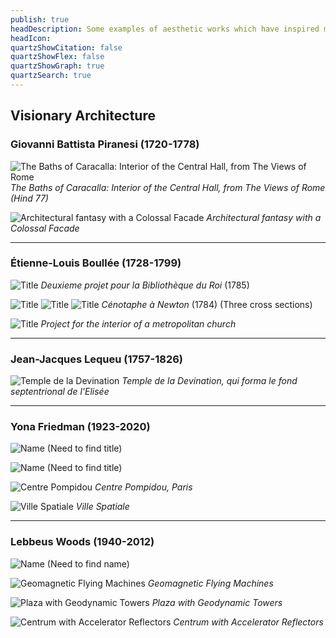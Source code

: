 ```yaml
---
publish: true
headDescription: Some examples of aesthetic works which have inspired me.
headIcon:
quartzShowCitation: false
quartzShowFlex: false
quartzShowGraph: true
quartzSearch: true
---
```


## Visionary Architecture

### Giovanni Battista Piranesi (1720-1778)

![The Baths of Caracalla: Interior of the Central Hall, from The Views of Rome](https://arweave.net/MALjimE4g6_dO_DOWwbA_LOPOCNQkjI2v2aL3oYuG3w)
_The Baths of Caracalla: Interior of the Central Hall, from The Views of Rome (Hind 77)_

![Architectural fantasy with a Colossal Facade](https://arweave.net/vBh_-rAAkUmfGUU-SvlHJ-LY0ay7pgPStNK1cH6hQ5w)
_Architectural fantasy with a Colossal Facade_

---

### Étienne-Louis Boullée (1728-1799)

![Title](https://arweave.net/_ypE5xrwYzXHIPU1oKU27cN6wmjdeN5ALHAaS9iiync)
*Deuxieme projet pour la Bibliothèque du Roi* (1785)

![Title](https://arweave.net/pK2TLr4rQ1RS9n_VtTEbwKqpMtU6T0NVtYBaYSDx-cA)
![Title](https://arweave.net/RmLuXuYyBPjLm9TR4JBIOElUWg64KKwkx7hOWFMUfEk)
![Title](https://arweave.net/RI2dB4CvpDq5ovtCXvXEEmZoFjeo1Xm3RBFMG4RQE0U)
*Cénotaphe à Newton* (1784) (Three cross sections)

![Title](https://arweave.net/D4XAFP1LBKEipGrQ5AAwhM53sZFODcnQjdnjdavhHww)
_Project for the interior of a metropolitan church_

---

### Jean-Jacques Lequeu (1757-1826)

![Temple de la Devination](https://arweave.net/wnrFvhDJgegQvb8MaEm42AdbZkihNbZzucxudN0qQpk)
_Temple de la Devination, qui forma le fond septentrional de l'Elisée_

---

### Yona Friedman (1923-2020)

![Name](https://arweave.net/HHGpbsCKouFGY9tVvS9EZXeWfrtNbHKq55PeInRQVV8)
(Need to find title)

![Name](https://arweave.net/ivizhXip5X2_aQg3F09ad1n9Y1-U2HhTVWqoAwtnJXQ)
(Need to find title)

![Centre Pompidou](https://arweave.net/S0VlKvYLL19oWpWrz_aRIsMz-2pZFm1dJebUPf88Fto)
_Centre Pompidou, Paris_

![Ville Spatiale](https://arweave.net/Z0vWFtpuUmMjsgJ_YPb1q0beuLFSi5lKyyapV92vBmg)
_Ville Spatiale_

---

### Lebbeus Woods (1940-2012)

![Name](https://arweave.net/FLp8JdHBM9N8su0BxdY_v2Yqw5h5oupwM7nT03_HTuw)
(Need to find name)

![Geomagnetic Flying Machines](https://arweave.net/-iXNEDmGy66PxCdqXHxSoI4Vhf4c1rhprWCdI0W4wpw)
_Geomagnetic Flying Machines_

![Plaza with Geodynamic Towers](https://arweave.net/4Xo2ygMQ2Vne6CGngqBHGk-iS0YGOCsC6CHHzLwVLZs)
_Plaza with Geodynamic Towers_

![Centrum with Accelerator Reflectors](https://arweave.net/j2AEMjA3LhMzG3PzTmM6FObT8SJbxsxpqpPoesUOs6k)
_Centrum with Accelerator Reflectors_
